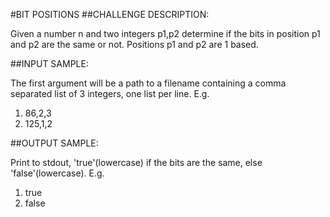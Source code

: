 #BIT POSITIONS
##CHALLENGE DESCRIPTION:


Given a number n and two integers p1,p2 determine if the bits in position p1 and p2 are the same or not. Positions p1 and p2 are 1 based.

##INPUT SAMPLE:

The first argument will be a path to a filename containing a comma separated list of 3 integers, one list per line. E.g.

1. 86,2,3
2. 125,1,2

##OUTPUT SAMPLE:

Print to stdout, 'true'(lowercase) if the bits are the same, else 'false'(lowercase). E.g.

1. true
2. false
